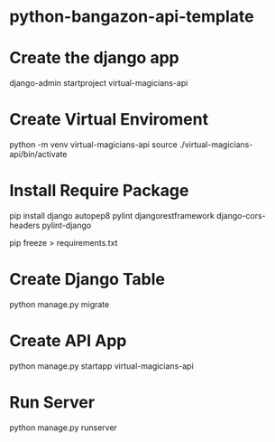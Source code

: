 # python-bangazon-api-template


# Create the django app
django-admin startproject virtual-magicians-api

# Create Virtual Enviroment
python -m venv virtual-magicians-api
source ./virtual-magicians-api/bin/activate

# Install Require Package
pip install django autopep8 pylint djangorestframework django-cors-headers pylint-django

pip freeze > requirements.txt

# Create Django Table
python manage.py migrate

# Create API App
python manage.py startapp virtual-magicians-api

# Run Server
python manage.py runserver